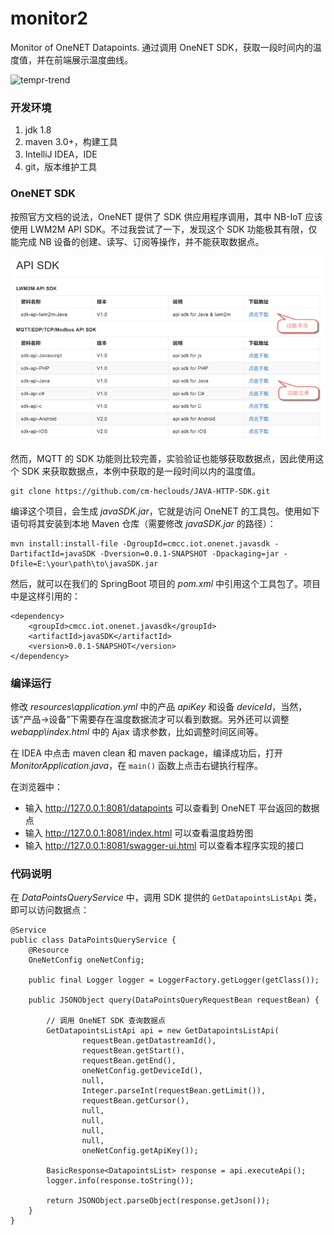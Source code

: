 # monitor2
Monitor of OneNET Datapoints. 通过调用 OneNET SDK，获取一段时间内的温度值，并在前端展示温度曲线。

![tempr-trend][1]

### 开发环境
1. jdk 1.8
2. maven 3.0+，构建工具
3. IntelliJ IDEA，IDE
4. git，版本维护工具

### OneNET SDK

按照官方文档的说法，OneNET 提供了 SDK 供应用程序调用，其中 NB-IoT 应该使用 LWM2M API SDK。不过我尝试了一下，发现这个 SDK 功能极其有限，仅能完成 NB 设备的创建、读写、订阅等操作，并不能获取数据点。

![sdk-desc][2]

然而，MQTT 的 SDK 功能则比较完善，实验验证也能够获取数据点，因此使用这个 SDK 来获取数据点，本例中获取的是一段时间以内的温度值。

```
git clone https://github.com/cm-heclouds/JAVA-HTTP-SDK.git
```

编译这个项目，会生成 *javaSDK.jar*，它就是访问 OneNET 的工具包。使用如下语句将其安装到本地 Maven 仓库（需要修改 *javaSDK.jar* 的路径）：

```
mvn install:install-file -DgroupId=cmcc.iot.onenet.javasdk -DartifactId=javaSDK -Dversion=0.0.1-SNAPSHOT -Dpackaging=jar -Dfile=E:\your\path\to\javaSDK.jar
```

然后，就可以在我们的 SpringBoot 项目的 *pom.xml* 中引用这个工具包了。项目中是这样引用的：

```
<dependency>
	<groupId>cmcc.iot.onenet.javasdk</groupId>
	<artifactId>javaSDK</artifactId>
	<version>0.0.1-SNAPSHOT</version>
</dependency>
```

### 编译运行

修改 *resources\application.yml* 中的产品 *apiKey* 和设备 *deviceId*，当然，该“产品->设备”下需要存在温度数据流才可以看到数据。另外还可以调整 *webapp\index.html* 中的 Ajax 请求参数，比如调整时间区间等。

在 IDEA 中点击 maven clean 和 maven package，编译成功后，打开 *MonitorApplication.java*，在 `main()` 函数上点击右键执行程序。

在浏览器中：

- 输入 http://127.0.0.1:8081/datapoints 可以查看到 OneNET 平台返回的数据点
- 输入 http://127.0.0.1:8081/index.html 可以查看温度趋势图
- 输入 http://127.0.0.1:8081/swagger-ui.html 可以查看本程序实现的接口

### 代码说明

在 *DataPointsQueryService* 中，调用 SDK 提供的 `GetDatapointsListApi` 类，即可以访问数据点：

```
@Service
public class DataPointsQueryService {
    @Resource
    OneNetConfig oneNetConfig;

    public final Logger logger = LoggerFactory.getLogger(getClass());

    public JSONObject query(DataPointsQueryRequestBean requestBean) {

        // 调用 OneNET SDK 查询数据点
        GetDatapointsListApi api = new GetDatapointsListApi(
                requestBean.getDatastreamId(),
                requestBean.getStart(),
                requestBean.getEnd(),
                oneNetConfig.getDeviceId(),
                null,
                Integer.parseInt(requestBean.getLimit()),
                requestBean.getCursor(),
                null,
                null,
                null,
                null,
                oneNetConfig.getApiKey());

        BasicResponse<DatapointsList> response = api.executeApi();
        logger.info(response.toString());

        return JSONObject.parseObject(response.getJson());
    }
}
```

  [1]: https://github.com/CQCET-IOT/monitor2/raw/master/img/tempr-trend.png
  [2]: https://github.com/CQCET-IOT/monitor2/raw/master/img/sdk-desc.png
